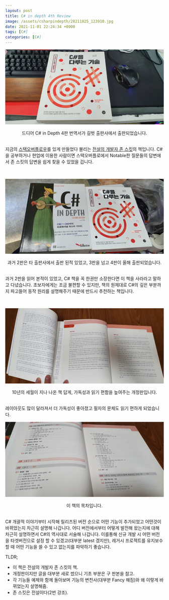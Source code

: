 ```yaml
---
layout: post
title: C# in depth 4th Review
image: /assets/csharpindepth/20211025_123910.jpg
date: 2021-11-01 22:24:34 +0900
tags: [C#]
categories: [C#]
---
```


![C# in Depth 4th](/assets/csharpindepth/20211025_123910.jpg)

<center>드디어 C# in Depth 4판 번역서가 길벗 출판사에서 출판되었습니다.</center>
<br>

지금의 [스택오버플로우](https://stackoverflow.com/company)를 있게 만들었다 불리는 [전설의 개발자 존 스킷](https://kenial.tistory.com/880)의 책입니다. C#을 공부하거나 현업에 이용한 사람이면 스택오버플로에서 Notable한 질문들의 답변에서 존 스킷의 답변을 쉽게 찾을 수 있었을 겁니다.

<br>

![C# in Depth 2th](/assets/csharpindepth/20211025_140622.jpg)
<center>과거 2판은 타 출판사에서 출판 된적 있었고, 3판을 넘고 4판이 올해 출판되었습니다. </center>
<br>

과거 2판을 읽어 본적이 있었고, C# 책을 꼭 한권만 소장한다면 이 책을 사라라고 말하고 다녔습니다. 초보자에게는 조금 불편할 수 있지만, 책의 원제대로 C#의 깊은 부분까지 파고들어 동작 원리를 설명해주기 때문에 반드시 추천하는 책입니다.

<br>

![10년이 지나 세련된 레이아웃](/assets/csharpindepth/20211101_224103.jpg)
<center>10년의 세월이 지나 나온 책 답게, 가독성과 읽기 편함을 높여주는 개정판입니다. </center>
<br>

레이아웃도 많이 달라져서 더 가독성이 좋아졌고 필자의 문체도 읽기 편하게 되었습니다.


![목차](/assets/csharpindepth/20211101_224259.jpg)
<center>이 책의 목차입니다.</center>
<br>

 C# 개괄적 이야기부터 시작해 릴리즈된 버전 순으로 어떤 기능이 추가되었고 어떤것이 바뀌었는지 차근히 설명해 나갑니다. 어디 버전에서부터 어떻게 발전해 왔는지에 대해 차근히 설명하면서 C#의 역사대로 서술해 나갑니다. 이를통해 신규 개발 시 어떤 버전을 타겟버전으로 설정 할 수 있겠고(대부분 latest 겠지만), 레거시 프로젝트를 유지보수 할 때 어떤 기능을 쓸 수 있고 없는지를 파악하기 좋습니다.







TLDR;
- 이 책은 전설의 개발자 존 스킷의 책.
- 개정판이지만 글을 대부분 새로 썼으니 기초 부분은 구 판본을 참고.
- 각 기능들 예제와 함께 돌아보며 기능의 변천사(대부분 Fancy 해짐)와 왜 이렇게 바뀌었는지 설명해줌.
- 존 스킷은 전설이다(2번 강조).